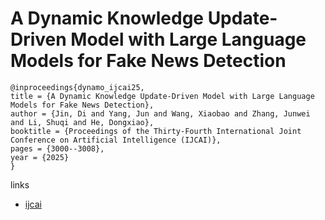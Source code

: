 # A Dynamic Knowledge Update-Driven Model with Large Language Models for Fake News Detection

```
@inproceedings{dynamo_ijcai25,
title = {A Dynamic Knowledge Update-Driven Model with Large Language Models for Fake News Detection},
author = {Jin, Di and Yang, Jun and Wang, Xiaobao and Zhang, Junwei and Li, Shuqi and He, Dongxiao},
booktitle = {Proceedings of the Thirty-Fourth International Joint Conference on Artificial Intelligence (IJCAI)},
pages = {3000--3008},
year = {2025}
}
```

links
- [ijcai](https://www.ijcai.org/proceedings/2025/334)
